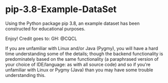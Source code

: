 # pip-3.8-Example-DataSet
Using the Python package pip 3.8, an example dataset has been constructed for educational purposes. 

Enjoy! 
Credit goes to: GH: @CQCL

If you are unfamiliar with Linux and/or Java (Pygmy), you will have a hard time understanding some of the details; though the backend functionality is predominately based on the same functionality (a paraphrased version of your choice of IDE/language: as with all source code) and so if you're unfamiliar with Linux or Pygmy (Java) than you may have some trouble understanding this.

